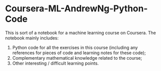 # Coursera-ML-AndrewNg-Python-Code
This is sort of a notebook for a machine learning course on Coursera. 
The notebook mainly includes:
1. Python code for all the exercises in this course (including any references for pieces of code and learning notes for these code);
2. Complementary mathematical knowledge related to the course;
3. Other interesting / difficult learning points.
